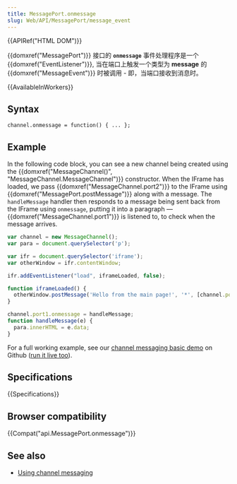 ```yaml
---
title: MessagePort.onmessage
slug: Web/API/MessagePort/message_event
---
```

{{APIRef("HTML DOM")}}

{{domxref("MessagePort")}} 接口的 **`onmessage`** 事件处理程序是一个 {{domxref("EventListener")}}, 当在端口上触发一个类型为 **message** 的{{domxref("MessageEvent")}} 时被调用 - 即，当端口接收到消息时。

{{AvailableInWorkers}}

## Syntax

```plain
channel.onmessage = function() { ... };
```

## Example

In the following code block, you can see a new channel being created using the {{domxref("MessageChannel()", "MessageChannel.MessageChannel")}} constructor. When the IFrame has loaded, we pass {{domxref("MessageChannel.port2")}} to the IFrame using {{domxref("MessagePort.postMessage")}} along with a message. The `handleMessage` handler then responds to a message being sent back from the IFrame using `onmessage`, putting it into a paragraph — {{domxref("MessageChannel.port1")}} is listened to, to check when the message arrives.

```js
var channel = new MessageChannel();
var para = document.querySelector('p');

var ifr = document.querySelector('iframe');
var otherWindow = ifr.contentWindow;

ifr.addEventListener("load", iframeLoaded, false);

function iframeLoaded() {
  otherWindow.postMessage('Hello from the main page!', '*', [channel.port2]);
}

channel.port1.onmessage = handleMessage;
function handleMessage(e) {
  para.innerHTML = e.data;
}
```

For a full working example, see our [channel messaging basic demo](https://github.com/mdn/channel-messaging-basic-demo) on Github ([run it live too](http://mdn.github.io/channel-messaging-basic-demo/)).

## Specifications

{{Specifications}}

## Browser compatibility

{{Compat("api.MessagePort.onmessage")}}

## See also

- [Using channel messaging](/zh-CN/docs/Web/API/Channel_Messaging_API/Using_channel_messaging)
